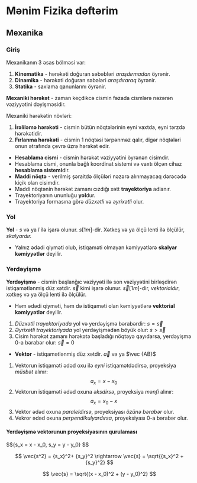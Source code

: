 # Mənim Fizika dəftərim

## Mexanika

### Giriş

Mexanikanın 3 əsas bölməsi var:

1. **Kinematika** - hərəkəti doğuran səbəbləri _araşdırmadan_ öyrənir.
2. **Dinamika** - hərəkəti doğuran səbələri _araşdıraraq_ öyrənir.
3. **Statika** - saxlama qanunlarını öyrənir.

**Mexaniki hərəkət** - zaman keçdikcə cismin fəzada cismlərə nəzərən vəziyyətini dəyişməsidir.

Mexaniki hərəkətin növləri:

1. **İrəliləmə hərəkəti** - cismin bütün nöqtələrinin eyni vaxtda, eyni tərzdə hərəkətidir.
2. **Fırlanma hərəkəti** - cismin 1 nöqtəsi tərpənməz qalır, digər nöqtələri onun ətrafında çevrə üzrə hərəkət edir.

- **Hesablama cismi** - cismin hərəkət vəziyyətini öyrənən cisimdir.
- Hesablama cismi, onunla bağlı koordinat sistemi və vaxtı ölçən cihaz **hesablama sistemi**dir.
- **Maddi nöqtə** - verilmiş şəraitdə ölçüləri nəzərə alınmayacaq dərəcədə kiçik olan cisimdir.
- Maddi nöqtənin hərəkət zamanı cızdığı xətt **trayektoriya** adlanır.
- Trayektoriyanın ununluğu **yol**dur.
- Trayektoriya formasına görə *düzxətli* və *əyrixətli* olur.

### Yol

**Yol** - $s$ və ya $l$ ilə işarə olunur. $s [ 1m ]$-dir. Xətkeş və ya ölçü lenti ilə ölçülür, *skalyardır.*

- Yalnız ədədi qiyməti olub, istiqaməti olmayan kəmiyyətlərə **skalyar kəmiyyətlər** deyilir.

### Yerdəyişmə

**Yerdəyişmə** - cismin başlanğıc vəziyyəti ilə son vəziyyətini birləşdirən istiqamətlənmiş düz xətdir. $\vec s$ kimi işarə olunur. $\vec s [1m]$-dir, *vektorialdır*, xətkeş və ya ölçü lenti ilə ölçülür.

- Həm ədədi qiyməti, həm də istiqaməti olan kəmiyyətlərə **vektorial kəmiyyətlər** deyilir.

1. *Düzxətli trayektoriyada* yol və yerdəyişmə bərabərdir: $s = \vec s$
2. *Əyrixətli trayektoriyada* yol yerdəyişmədən böyük olur: $s > \vec s$
3. Cisim hərəkət zamanı hərəkətə başladığı nöqtəyə qayıdarsa, yerdəyişmə $0$-a bərabər olur: $\vec s = 0$

- **Vektor** - istiqamətlənmiş düz xətdir. $\vec a$ və ya $\vec {AB}$

1. Vektorun istiqaməti ədəd oxu ilə *eyni* istiqamətdədirsə, proyeksiya *müsbət* alınır: 
$$a_x = x - x_0$$
2. Vektorun istiqaməti ədəd oxuna *əksdirsə*, proyeksiya *mənfi* alınır:
$$a_x = x_0 - x$$
3. Vektor ədəd oxuna *paraleldirsə*, proyeksiyası *özünə bərabər* olur.
4. Vekror ədəd oxuna *perpendikulyardırsa*, proyeksiyası $0$-a bərabər olur.

#### Yerdəyişmə vektorunun proyeksiyasının qurulaması
$$\{s_x = x - x_0, s_y = y - y_0} $$

$$ \vec{s^2} = {s_x}^2+ {s_y}^2 \rightarrow \vec{s} = \sqrt{{s_x}^2 + {s_y}^2} $$

$$ \vec{s} = \sqrt{(x - x_0)^2 + (y - y_0)^2} $$
